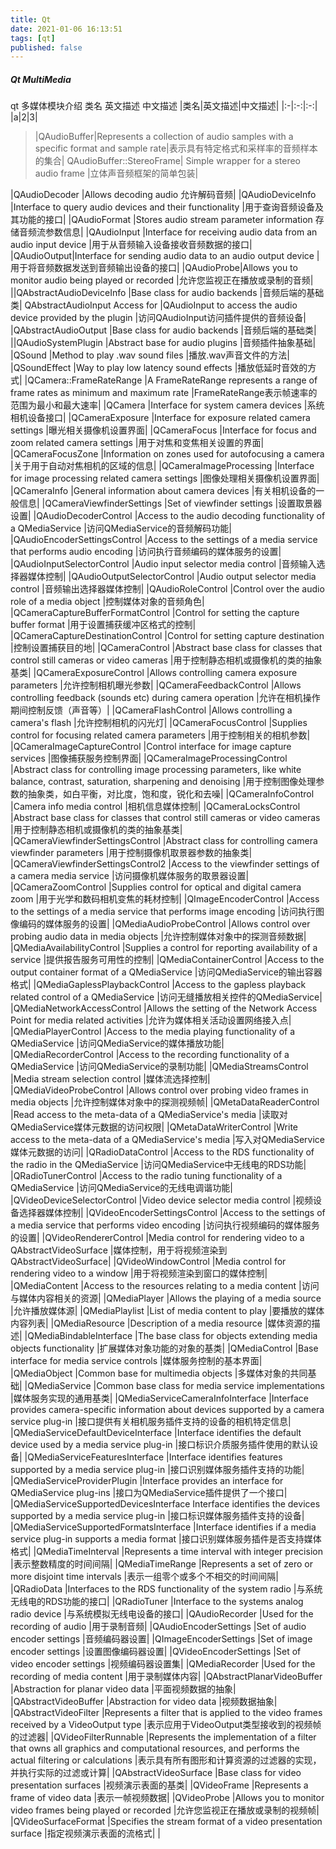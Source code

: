 ```yaml
---
title: Qt
date: 2021-01-06 16:13:51
tags: [qt]
published: false
---
```


##### Qt MultiMedia
qt 多媒体模块介绍
类名	英文描述	中文描述
|类名|英文描述|中文描述|
|:-|:-:|:-:|
|a|2|3|

>|QAudioBuffer|Represents a collection of audio samples with a specific format and sample rate|表示具有特定格式和采样率的音频样本的集合|
>QAudioBuffer::StereoFrame|	Simple wrapper for a stereo audio frame	|立体声音频框架的简单包装|

|QAudioDecoder	|Allows decoding audio	允许解码音频|
|QAudioDeviceInfo	|Interface to query audio devices and their functionality	|用于查询音频设备及其功能的接口|
|QAudioFormat	|Stores audio stream parameter information	存储音频流参数信息|
|QAudioInput	|Interface for receiving audio data from an audio input device	|用于从音频输入设备接收音频数据的接口|
|QAudioOutput|Interface for sending audio data to an audio output device	|用于将音频数据发送到音频输出设备的接口|
|QAudioProbe|Allows you to monitor audio being played or recorded	|允许您监视正在播放或录制的音频|
||QAbstractAudioDeviceInfo	|Base class for audio backends	|音频后端的基础类|
QAbstractAudioInput	Access for |QAudioInput to access the audio device provided by the plugin	|访问QAudioInput访问插件提供的音频设备|
|QAbstractAudioOutput	|Base class for audio backends	|音频后端的基础类|
||QAudioSystemPlugin	|Abstract base for audio plugins	|音频插件抽象基础|
|QSound	|Method to play .wav sound files	|播放.wav声音文件的方法|
|QSoundEffect	|Way to play low latency sound effects	|播放低延时音效的方式|
|QCamera::FrameRateRange	|A FrameRateRange represents a range of frame rates as minimum and maximum rate	|FrameRateRange表示帧速率的范围为最小和最大速率|
|QCamera	|Interface for system camera devices	|系统相机设备接口|
|QCameraExposure	|Interface for exposure related camera settings	|曝光相关摄像机设置界面|
|QCameraFocus	|Interface for focus and zoom related camera settings	|用于对焦和变焦相关设置的界面|
|QCameraFocusZone	|Information on zones used for autofocusing a camera	|关于用于自动对焦相机的区域的信息|
|QCameraImageProcessing	|Interface for image processing related camera settings	|图像处理相关摄像机设置界面|
|QCameraInfo	|General information about camera devices	|有关相机设备的一般信息|
|QCameraViewfinderSettings	|Set of viewfinder settings	|设置取景器设置|
|QAudioDecoderControl	|Access to the audio decoding functionality of a QMediaService	|访问QMediaService的音频解码功能|
|QAudioEncoderSettingsControl	|Access to the settings of a media service that performs audio encoding	|访问执行音频编码的媒体服务的设置|
|QAudioInputSelectorControl	|Audio input selector media control	|音频输入选择器媒体控制|
|QAudioOutputSelectorControl	|Audio output selector media control	|音频输出选择器媒体控制|
|QAudioRoleControl	|Control over the audio role of a media object	|控制媒体对象的音频角色|
|QCameraCaptureBufferFormatControl	|Control for setting the capture buffer format	|用于设置捕获缓冲区格式的控制|
|QCameraCaptureDestinationControl	|Control for setting capture destination	|控制设置捕获目的地|
|QCameraControl	|Abstract base class for classes that control still cameras or video cameras	|用于控制静态相机或摄像机的类的抽象基类|
|QCameraExposureControl	|Allows controlling camera exposure parameters	|允许控制相机曝光参数|
|QCameraFeedbackControl	|Allows controlling feedback (sounds etc) during camera operation	|允许在相机操作期间控制反馈（声音等）|
|QCameraFlashControl	|Allows controlling a camera's flash	|允许控制相机的闪光灯|
|QCameraFocusControl	|Supplies control for focusing related camera parameters	|用于控制相关的相机参数|
|QCameraImageCaptureControl	|Control interface for image capture services	|图像捕获服务控制界面|
|QCameraImageProcessingControl	|Abstract class for controlling image processing parameters, like white balance, contrast, saturation, sharpening and denoising	|用于控制图像处理参数的抽象类，如白平衡，对比度，饱和度，锐化和去噪|
|QCameraInfoControl	|Camera info media control	|相机信息媒体控制|
|QCameraLocksControl	|Abstract base class for classes that control still cameras or video cameras	|用于控制静态相机或摄像机的类的抽象基类|
|QCameraViewfinderSettingsControl	|Abstract class for controlling camera viewfinder parameters	|用于控制摄像机取景器参数的抽象类|
|QCameraViewfinderSettingsControl2	|Access to the viewfinder settings of a camera media service	|访问摄像机媒体服务的取景器设置|
|QCameraZoomControl	|Supplies control for optical and digital camera zoom	|用于光学和数码相机变焦的耗材控制|
|QImageEncoderControl	|Access to the settings of a media service that performs image encoding	|访问执行图像编码的媒体服务的设置|
|QMediaAudioProbeControl	|Allows control over probing audio data in media objects	|允许控制媒体对象中的探测音频数据|
|QMediaAvailabilityControl	|Supplies a control for reporting availability of a service	|提供报告服务可用性的控制|
|QMediaContainerControl	|Access to the output container format of a QMediaService	|访问QMediaService的输出容器格式|
|QMediaGaplessPlaybackControl	|Access to the gapless playback related control of a QMediaService	|访问无缝播放相关控件的QMediaService|
|QMediaNetworkAccessControl	|Allows the setting of the Network Access Point for media related activities	|允许为媒体相关活动设置网络接入点|
|QMediaPlayerControl	|Access to the media playing functionality of a QMediaService	|访问QMediaService的媒体播放功能|
|QMediaRecorderControl	|Access to the recording functionality of a QMediaService	|访问QMediaService的录制功能|
|QMediaStreamsControl	|Media stream selection control	|媒体流选择控制|
|QMediaVideoProbeControl	|Allows control over probing video frames in media objects	|允许控制媒体对象中的探测视频帧|
|QMetaDataReaderControl	|Read access to the meta-data of a QMediaService's media	|读取对QMediaService媒体元数据的访问权限|
|QMetaDataWriterControl	|Write access to the meta-data of a QMediaService's media	|写入对QMediaService媒体元数据的访问|
|QRadioDataControl	|Access to the RDS functionality of the radio in the QMediaService	|访问QMediaService中无线电的RDS功能|
|QRadioTunerControl	|Access to the radio tuning functionality of a QMediaService	|访问QMediaService的无线电调谐功能|
|QVideoDeviceSelectorControl	|Video device selector media control	|视频设备选择器媒体控制|
|QVideoEncoderSettingsControl	|Access to the settings of a media service that performs video encoding	|访问执行视频编码的媒体服务的设置|
|QVideoRendererControl	|Media control for rendering video to a QAbstractVideoSurface	|媒体控制，用于将视频渲染到QAbstractVideoSurface|
|QVideoWindowControl	|Media control for rendering video to a window	|用于将视频渲染到窗口的媒体控制|
|QMediaContent	|Access to the resources relating to a media content	|访问与媒体内容相关的资源|
|QMediaPlayer	|Allows the playing of a media source	|允许播放媒体源|
|QMediaPlaylist	|List of media content to play	|要播放的媒体内容列表|
|QMediaResource	|Description of a media resource	|媒体资源的描述|
|QMediaBindableInterface	|The base class for objects extending media objects functionality	|扩展媒体对象功能的对象的基类|
|QMediaControl	|Base interface for media service controls	|媒体服务控制的基本界面|
|QMediaObject	|Common base for multimedia objects	|多媒体对象的共同基础|
|QMediaService	|Common base class for media service implementations	|媒体服务实现的通用基类|
|QMediaServiceCameraInfoInterface	|Interface provides camera-specific information about devices supported by a camera service plug-in	|接口提供有关相机服务插件支持的设备的相机特定信息|
|QMediaServiceDefaultDeviceInterface	|Interface identifies the default device used by a media service plug-in	|接口标识介质服务插件使用的默认设备|
|QMediaServiceFeaturesInterface	|Interface identifies features supported by a media service plug-in	|接口识别媒体服务插件支持的功能|
|QMediaServiceProviderPlugin	|Interface provides an interface for QMediaService plug-ins	|接口为QMediaService插件提供了一个接口|
|QMediaServiceSupportedDevicesInterface	Interface identifies the devices supported by a media service plug-in	|接口标识媒体服务插件支持的设备|
|QMediaServiceSupportedFormatsInterface	|Interface identifies if a media service plug-in supports a media format	|接口识别媒体服务插件是否支持媒体格式|
|QMediaTimeInterval	|Represents a time interval with integer precision	|表示整数精度的时间间隔|
|QMediaTimeRange	|Represents a set of zero or more disjoint time intervals	|表示一组零个或多个不相交的时间间隔|
|QRadioData	|Interfaces to the RDS functionality of the system radio	|与系统无线电的RDS功能的接口|
|QRadioTuner	|Interface to the systems analog radio device	|与系统模拟无线电设备的接口|
|QAudioRecorder	|Used for the recording of audio	|用于录制音频|
|QAudioEncoderSettings	|Set of audio encoder settings	|音频编码器设置|
|QImageEncoderSettings	|Set of image encoder settings	|设置图像编码器设置|
|QVideoEncoderSettings	|Set of video encoder settings	|视频编码器设置集|
|QMediaRecorder	|Used for the recording of media content	|用于录制媒体内容|
|QAbstractPlanarVideoBuffer	|Abstraction for planar video data	|平面视频数据的抽象|
|QAbstractVideoBuffer	|Abstraction for video data	|视频数据抽象|
|QAbstractVideoFilter	|Represents a filter that is applied to the video frames received by a VideoOutput type	|表示应用于VideoOutput类型接收到的视频帧的过滤器|
|QVideoFilterRunnable	|Represents the implementation of a filter that owns all graphics and computational resources, and performs the actual filtering or calculations	|表示具有所有图形和计算资源的过滤器的实现，并执行实际的过滤或计算|
|QAbstractVideoSurface	|Base class for video presentation surfaces	|视频演示表面的基类|
|QVideoFrame	|Represents a frame of video data	|表示一帧视频数据|
|QVideoProbe	|Allows you to monitor video frames being played or recorded	|允许您监视正在播放或录制的视频帧|
|QVideoSurfaceFormat	|Specifies the stream format of a video presentation surface	|指定视频演示表面的流格式|
|
